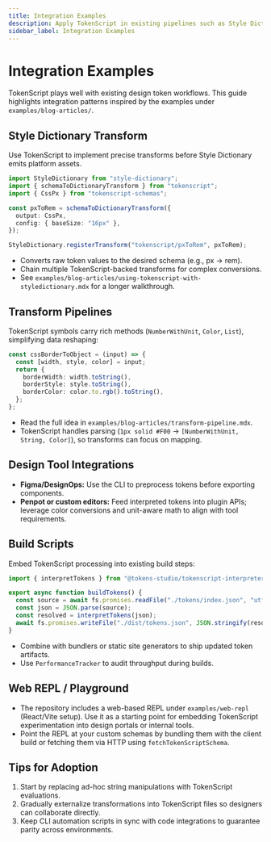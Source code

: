 ```yaml
---
title: Integration Examples
description: Apply TokenScript in existing pipelines such as Style Dictionary, design tooling, and custom build scripts.
sidebar_label: Integration Examples
---
```


# Integration Examples

TokenScript plays well with existing design token workflows. This guide highlights integration patterns inspired by the examples under `examples/blog-articles/`.

## Style Dictionary Transform

Use TokenScript to implement precise transforms before Style Dictionary emits platform assets.

```ts
import StyleDictionary from "style-dictionary";
import { schemaToDictionaryTransform } from "tokenscript";
import { CssPx } from "tokenscript-schemas";

const pxToRem = schemaToDictionaryTransform({
  output: CssPx,
  config: { baseSize: "16px" },
});

StyleDictionary.registerTransform("tokenscript/pxToRem", pxToRem);
```

- Converts raw token values to the desired schema (e.g., px → rem).
- Chain multiple TokenScript-backed transforms for complex conversions.
- See `examples/blog-articles/using-tokenscript-with-styledictionary.mdx` for a longer walkthrough.

## Transform Pipelines

TokenScript symbols carry rich methods (`NumberWithUnit`, `Color`, `List`), simplifying data reshaping:

```ts
const cssBorderToObject = (input) => {
  const [width, style, color] = input;
  return {
    borderWidth: width.toString(),
    borderStyle: style.toString(),
    borderColor: color.to.rgb().toString(),
  };
};
```

- Read the full idea in `examples/blog-articles/transform-pipeline.mdx`.
- TokenScript handles parsing (`1px solid #F00` → `[NumberWithUnit, String, Color]`), so transforms can focus on mapping.

## Design Tool Integrations

- **Figma/DesignOps:** Use the CLI to preprocess tokens before exporting components.
- **Penpot or custom editors:** Feed interpreted tokens into plugin APIs; leverage color conversions and unit-aware math to align with tool requirements.

## Build Scripts

Embed TokenScript processing into existing build steps:

```ts
import { interpretTokens } from "@tokens-studio/tokenscript-interpreter";

export async function buildTokens() {
  const source = await fs.promises.readFile("./tokens/index.json", "utf8");
  const json = JSON.parse(source);
  const resolved = interpretTokens(json);
  await fs.promises.writeFile("./dist/tokens.json", JSON.stringify(resolved, null, 2));
}
```

- Combine with bundlers or static site generators to ship updated token artifacts.
- Use `PerformanceTracker` to audit throughput during builds.

## Web REPL / Playground

- The repository includes a web-based REPL under `examples/web-repl` (React/Vite setup). Use it as a starting point for embedding TokenScript experimentation into design portals or internal tools.
- Point the REPL at your custom schemas by bundling them with the client build or fetching them via HTTP using `fetchTokenScriptSchema`.

## Tips for Adoption

1. Start by replacing ad-hoc string manipulations with TokenScript evaluations.
2. Gradually externalize transformations into TokenScript files so designers can collaborate directly.
3. Keep CLI automation scripts in sync with code integrations to guarantee parity across environments.
